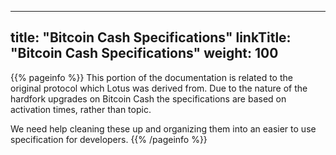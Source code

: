 
---
title: "Bitcoin Cash Specifications"
linkTitle: "Bitcoin Cash Specifications"
weight: 100
---

{{% pageinfo %}}
This portion of the documentation is related to the original protocol which
Lotus was derived from. Due to the nature of the hardfork upgrades on Bitcoin Cash
the specifications are based on activation times, rather than topic.

We need help cleaning these up and organizing them into an easier to use specification
for developers.
{{% /pageinfo %}}


